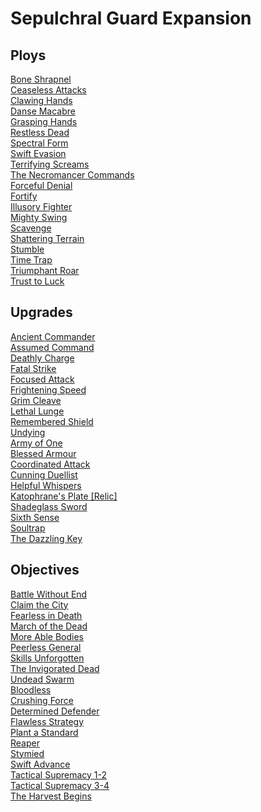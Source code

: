 
# Sepulchral Guard Expansion

## Ploys
[Bone Shrapnel](/cards/bone-shrapnel.md)<br />[Ceaseless Attacks](/cards/ceaseless-attacks.md)<br />[Clawing Hands](/cards/clawing-hands.md)<br />[Danse Macabre](/cards/danse-macabre.md)<br />[Grasping Hands](/cards/grasping-hands.md)<br />[Restless Dead](/cards/restless-dead.md)<br />[Spectral Form](/cards/spectral-form.md)<br />[Swift Evasion](/cards/swift-evasion.md)<br />[Terrifying Screams](/cards/terrifying-screams.md)<br />[The Necromancer Commands](/cards/the-necromancer-commands.md)<br />[Forceful Denial](/cards/forceful-denial.md)<br />[Fortify](/cards/fortify.md)<br />[Illusory Fighter](/cards/illusory-fighter.md)<br />[Mighty Swing](/cards/mighty-swing.md)<br />[Scavenge](/cards/scavenge.md)<br />[Shattering Terrain](/cards/shattering-terrain.md)<br />[Stumble](/cards/stumble.md)<br />[Time Trap](/cards/time-trap.md)<br />[Triumphant Roar](/cards/triumphant-roar.md)<br />[Trust to Luck](/cards/trust-to-luck.md)

## Upgrades
[Ancient Commander](/cards/ancient-commander.md)<br />[Assumed Command](/cards/assumed-command.md)<br />[Deathly Charge](/cards/deathly-charge.md)<br />[Fatal Strike](/cards/fatal-strike.md)<br />[Focused Attack](/cards/focused-attack.md)<br />[Frightening Speed](/cards/frightening-speed.md)<br />[Grim Cleave](/cards/grim-cleave.md)<br />[Lethal Lunge](/cards/lethal-lunge.md)<br />[Remembered Shield](/cards/remembered-shield.md)<br />[Undying](/cards/undying.md)<br />[Army of One](/cards/army-of-one.md)<br />[Blessed Armour](/cards/blessed-armour.md)<br />[Coordinated Attack](/cards/coordinated-attack.md)<br />[Cunning Duellist](/cards/cunning-duellist.md)<br />[Helpful Whispers](/cards/helpful-whispers.md)<br />[Katophrane's Plate [Relic]](/cards/katophranes-plate-[relic].md)<br />[Shadeglass Sword](/cards/shadeglass-sword.md)<br />[Sixth Sense](/cards/sixth-sense.md)<br />[Soultrap](/cards/soultrap.md)<br />[The Dazzling Key](/cards/the-dazzling-key.md)

## Objectives
[Battle Without End](/cards/battle-without-end.md)<br />[Claim the City](/cards/claim-the-city.md)<br />[Fearless in Death](/cards/fearless-in-death.md)<br />[March of the Dead](/cards/march-of-the-dead.md)<br />[More Able Bodies](/cards/more-able-bodies.md)<br />[Peerless General](/cards/peerless-general.md)<br />[Skills Unforgotten](/cards/skills-unforgotten.md)<br />[The Invigorated Dead](/cards/the-invigorated-dead.md)<br />[Undead Swarm](/cards/undead-swarm.md)<br />[Bloodless](/cards/bloodless.md)<br />[Crushing Force](/cards/crushing-force.md)<br />[Determined Defender](/cards/determined-defender.md)<br />[Flawless Strategy](/cards/flawless-strategy.md)<br />[Plant a Standard](/cards/plant-a-standard.md)<br />[Reaper](/cards/reaper.md)<br />[Stymied](/cards/stymied.md)<br />[Swift Advance](/cards/swift-advance.md)<br />[Tactical Supremacy 1-2](/cards/tactical-supremacy-1-2.md)<br />[Tactical Supremacy 3-4](/cards/tactical-supremacy-3-4.md)<br />[The Harvest Begins](/cards/the-harvest-begins.md)
